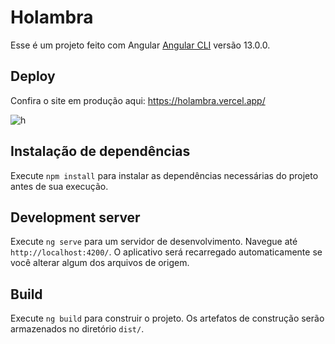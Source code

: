 # Holambra

Esse é um projeto feito com Angular [Angular CLI](https://github.com/angular/angular-cli) versão 13.0.0.

## Deploy

Confira o site em produção aqui: https://holambra.vercel.app/

![h](https://github.com/juliamchdo/holambra/assets/89415625/c71881f9-1f0a-4188-8f64-7f7ce3401612)

## Instalação de dependências

Execute `npm install` para instalar as dependências necessárias do projeto antes de sua execução.

## Development server

Execute `ng serve` para um servidor de desenvolvimento. Navegue até `http://localhost:4200/`. O aplicativo será recarregado automaticamente se você alterar algum dos arquivos de origem.

## Build

Execute `ng build` para construir o projeto. Os artefatos de construção serão armazenados no diretório `dist/`.

